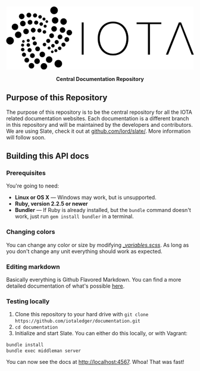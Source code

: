 <p align="center">
  <img src="./source/images/iota-logo.png" alt="IOTA" width="550">
</p>

<p align="center"><b>Central Documentation Repository</b></p>


Purpose of this Repository
-----------------------
The purpose of this repository is to be the central repository for all the IOTA related documentation websites. Each documentation is a different branch in this repository and will be maintained by the developers and contributors. We are using Slate, check it out at <a href="https://github.com/lord/slate/">github.com/lord/slate/</a>. More information will follow soon.


Building this API docs
-----------------------

### Prerequisites

You're going to need:

 - **Linux or OS X** — Windows may work, but is unsupported.
 - **Ruby, version 2.2.5 or newer**
 - **Bundler** — If Ruby is already installed, but the `bundle` command doesn't work, just run `gem install bundler` in a terminal.

### Changing colors

You can change any color or size by modifying [*_variables.scss*](./source/stylesheets/_variables.scss). As long as you don't change any unit everything should work as expected.

### Editing markdown

Basically everything is Github Flavored Markdown. You can find a more detailed documentation of what's possible [here](https://github.com/lord/slate/wiki/Markdown-Syntax).

### Testing locally

1. Clone this repository to your hard drive with `git clone https://github.com/iotaledger/documentation.git`
2. `cd documentation`
3. Initialize and start Slate. You can either do this locally, or with Vagrant:

```shell
bundle install
bundle exec middleman server
```

You can now see the docs at <a href="http://localhost:4567" target="_blank">http://localhost:4567</a>. Whoa! That was fast!
